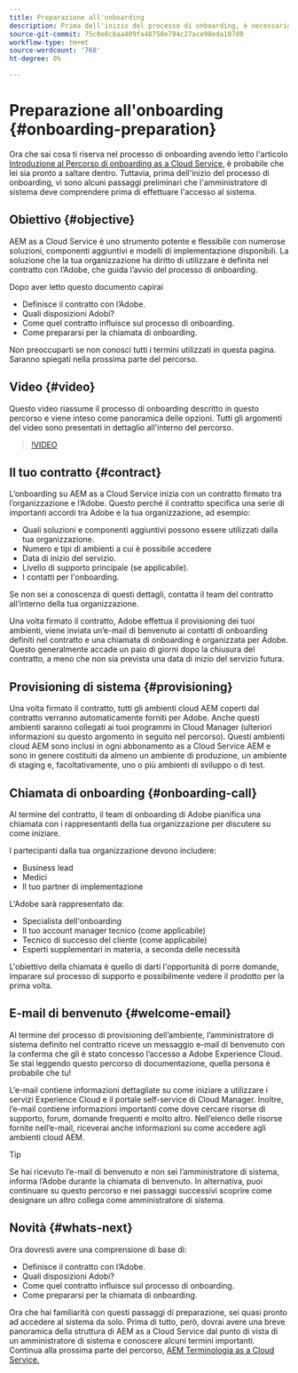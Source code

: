 ```yaml
---
title: Preparazione all'onboarding
description: Prima dell'inizio del processo di onboarding, è necessario che l'amministratore di sistema comprenda una serie di passaggi preparatori prima di effettuare l'accesso al sistema.
source-git-commit: 75c0e8cbaa409fa48750e794c27ace98eda107d0
workflow-type: tm+mt
source-wordcount: '768'
ht-degree: 0%

---
```



# Preparazione all&#39;onboarding {#onboarding-preparation}

Ora che sai cosa ti riserva nel processo di onboarding avendo letto l&#39;articolo [Introduzione al Percorso di onboarding as a Cloud Service,](overview.md) è probabile che lei sia pronto a saltare dentro. Tuttavia, prima dell&#39;inizio del processo di onboarding, vi sono alcuni passaggi preliminari che l&#39;amministratore di sistema deve comprendere prima di effettuare l&#39;accesso al sistema.

## Obiettivo {#objective}

AEM as a Cloud Service è uno strumento potente e flessibile con numerose soluzioni, componenti aggiuntivi e modelli di implementazione disponibili. La soluzione che la tua organizzazione ha diritto di utilizzare è definita nel contratto con l’Adobe, che guida l’avvio del processo di onboarding.

Dopo aver letto questo documento capirai

* Definisce il contratto con l’Adobe.
* Quali disposizioni Adobi?
* Come quel contratto influisce sul processo di onboarding.
* Come prepararsi per la chiamata di onboarding.

Non preoccuparti se non conosci tutti i termini utilizzati in questa pagina. Saranno spiegati nella prossima parte del percorso.

## Video {#video}

Questo video riassume il processo di onboarding descritto in questo percorso e viene inteso come panoramica delle opzioni. Tutti gli argomenti del video sono presentati in dettaglio all&#39;interno del percorso.

>[!VIDEO](https://video.tv.adobe.com/v/336959/?quality=12&learn=on)

## Il tuo contratto {#contract}

L’onboarding su AEM as a Cloud Service inizia con un contratto firmato tra l’organizzazione e l’Adobe. Questo perché il contratto specifica una serie di importanti accordi tra Adobe e la tua organizzazione, ad esempio:

* Quali soluzioni e componenti aggiuntivi possono essere utilizzati dalla tua organizzazione.
* Numero e tipi di ambienti a cui è possibile accedere
* Data di inizio del servizio.
* Livello di supporto principale (se applicabile).
* I contatti per l&#39;onboarding.

Se non sei a conoscenza di questi dettagli, contatta il team del contratto all’interno della tua organizzazione.

Una volta firmato il contratto, Adobe effettua il provisioning dei tuoi ambienti, viene inviata un’e-mail di benvenuto ai contatti di onboarding definiti nel contratto e una chiamata di onboarding è organizzata per Adobe. Questo generalmente accade un paio di giorni dopo la chiusura del contratto, a meno che non sia prevista una data di inizio del servizio futura.

## Provisioning di sistema {#provisioning}

Una volta firmato il contratto, tutti gli ambienti cloud AEM coperti dal contratto verranno automaticamente forniti per Adobe. Anche questi ambienti saranno collegati ai tuoi programmi in Cloud Manager (ulteriori informazioni su questo argomento in seguito nel percorso). Questi ambienti cloud AEM sono inclusi in ogni abbonamento as a Cloud Service AEM e sono in genere costituiti da almeno un ambiente di produzione, un ambiente di staging e, facoltativamente, uno o più ambienti di sviluppo o di test.

## Chiamata di onboarding {#onboarding-call}

Al termine del contratto, il team di onboarding di Adobe pianifica una chiamata con i rappresentanti della tua organizzazione per discutere su come iniziare.

I partecipanti dalla tua organizzazione devono includere:

* Business lead
* Medici
* Il tuo partner di implementazione

L&#39;Adobe sarà rappresentato da:

* Specialista dell&#39;onboarding
* Il tuo account manager tecnico (come applicabile)
* Tecnico di successo del cliente (come applicabile)
* Esperti supplementari in materia, a seconda delle necessità

L&#39;obiettivo della chiamata è quello di darti l&#39;opportunità di porre domande, imparare sul processo di supporto e possibilmente vedere il prodotto per la prima volta.

## E-mail di benvenuto {#welcome-email}

Al termine del processo di provisioning dell’ambiente, l’amministratore di sistema definito nel contratto riceve un messaggio e-mail di benvenuto con la conferma che gli è stato concesso l’accesso a Adobe Experience Cloud. Se stai leggendo questo percorso di documentazione, quella persona è probabile che tu!

L’e-mail contiene informazioni dettagliate su come iniziare a utilizzare i servizi Experience Cloud e il portale self-service di Cloud Manager. Inoltre, l’e-mail contiene informazioni importanti come dove cercare risorse di supporto, forum, domande frequenti e molto altro. Nell’elenco delle risorse fornite nell’e-mail, riceverai anche informazioni su come accedere agli ambienti cloud AEM.

>[!TIP]
>
>Se hai ricevuto l’e-mail di benvenuto e non sei l’amministratore di sistema, informa l’Adobe durante la chiamata di benvenuto. In alternativa, puoi continuare su questo percorso e nei passaggi successivi scoprire come designare un altro collega come amministratore di sistema.

## Novità {#whats-next}

Ora dovresti avere una comprensione di base di:

* Definisce il contratto con l’Adobe.
* Quali disposizioni Adobi?
* Come quel contratto influisce sul processo di onboarding.
* Come prepararsi per la chiamata di onboarding.

Ora che hai familiarità con questi passaggi di preparazione, sei quasi pronto ad accedere al sistema da solo. Prima di tutto, però, dovrai avere una breve panoramica della struttura di AEM as a Cloud Service dal punto di vista di un amministratore di sistema e conoscere alcuni termini importanti. Continua alla prossima parte del percorso, [AEM Terminologia as a Cloud Service.](terminology.md)
